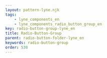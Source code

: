 ```yaml
---
layout: pattern-lyne.njk
tags: 
    - lyne_components_en
    - lyne_components_radio_button_group_en
key: radio-button-group-lyne_en
title: Radio-Button-Group
parent: radio-button-folder-lyne_en
keywords: radio-button-group
order: 530
---
```


